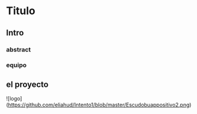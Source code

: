 # Titulo

## Intro

### abstract

### equipo

## el proyecto

![logo] (https://github.com/eliahud/Intento1/blob/master/Escudobuappositivo2.png)
